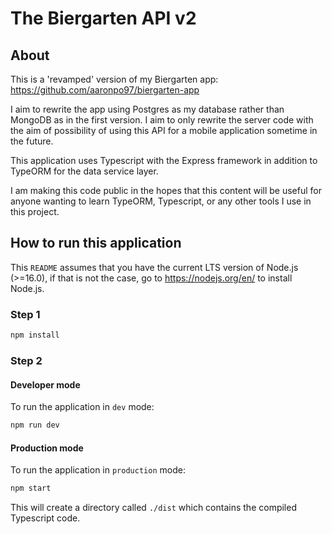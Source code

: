 # The Biergarten API v2

## About

This is a 'revamped' version of my Biergarten app: <https://github.com/aaronpo97/biergarten-app>

I aim to rewrite the app using Postgres as my database rather than MongoDB as in the first version. I aim to only rewrite the server code with the aim of possibility of using this API for a mobile application sometime in the future.

This application uses Typescript with the Express framework in addition to TypeORM for the data service layer.

I am making this code public in the hopes that this content will be useful for anyone wanting to learn TypeORM, Typescript, or any other tools I use in this project.

## How to run this application

This `README` assumes that you have the current LTS version of Node.js (>=16.0), if that is not the case, go to <https://nodejs.org/en/> to install Node.js.

### Step 1

```bash
npm install
```

### Step 2

#### Developer mode

To run the application in `dev` mode:

```bash
npm run dev
```

#### Production mode

To run the application in `production` mode:

```bash
npm start
```

This will create a directory called `./dist` which contains the compiled Typescript code.
